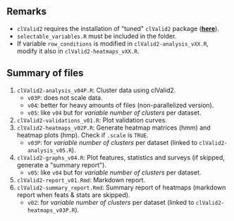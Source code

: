 ## Remarks

* ``clValid2`` requires the installation of "tuned" ``clValid2`` package (**[here](https://github.com/quesadagranja/clValid2)**).
* ``selectable_variables.R`` must be included in the folder.
* If variable ``row_conditions`` is modified in ``clValid2-analysis_vXX.R``, modify it also in ``clValid2-heatmaps_vXX.R``.

## Summary of files

1. ``clValid2-analysis_v04P.R``: Cluster data using clValid2.
	* ``v03P``: does not scale data.
	* ``v04``: better for heavy amounts of files (non-parallelized version).
	* ``v05``: like ``v04`` but for *variable number of clusters* per dataset.
2. ``clValid2-validations_v01.R``: Plot validation curves.
3. ``clValid2-heatmaps_v02P.R``: Generate heatmap matrices (hmm) and heatmap plots (hmp). Check if ``.scale`` is ``TRUE``.
	* ``v03P``: for *variable number of clusters* per dataset (linked to ``clValid2-analysis_v05.R``).
4. ``clValid2-graphs_v04.R``: Plot features, statistics and surveys (if skipped, generate a "summary report").
	* ``v05``: like ``v04`` but for *variable number of clusters* per dataset.
5. ``clValid2-report_v01.Rmd``: Markdown report.
6. ``clValid2-summary_report.Rmd``: Summary report of heatmaps (markdown report when feats & stats are skipped).
	* ``v02``: for *variable number of clusters* per dataset (linked to ``clValid2-heatmaps_v03P.R``).
